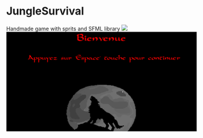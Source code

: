 # JungleSurvival
Handmade game with sprits and SFML library
![](image/filename%20Game.gif)
![](image/Game.gif)
